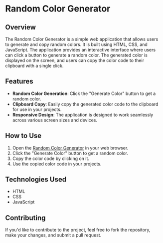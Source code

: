 # Random Color Generator

## Overview

The Random Color Generator is a simple web application that allows users to generate and copy random colors. It is built using HTML, CSS, and JavaScript. The application provides an interactive interface where users can click a button to generate a random color. The generated color is displayed on the screen, and users can copy the color code to their clipboard with a single click.

## Features

- **Random Color Generation**: Click the "Generate Color" button to get a random color.
- **Clipboard Copy**: Easily copy the generated color code to the clipboard for use in your projects.
- **Responsive Design**: The application is designed to work seamlessly across various screen sizes and devices.

## How to Use

1. Open the [Random Color Generator](https://github.com/mnayeembasha/Random-Color-Generator) in your web browser.
2. Click the "Generate Color" button to get a random color.
3. Copy the color code by clicking on it.
4. Use the copied color code in your projects.

## Technologies Used

- HTML
- CSS
- JavaScript

## Contributing

If you'd like to contribute to the project, feel free to fork the repository, make your changes, and submit a pull request.

